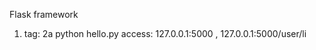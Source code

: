 Flask framework
1. tag: 2a
   python hello.py
   access:  127.0.0.1:5000 ,  127.0.0.1:5000/user/li

